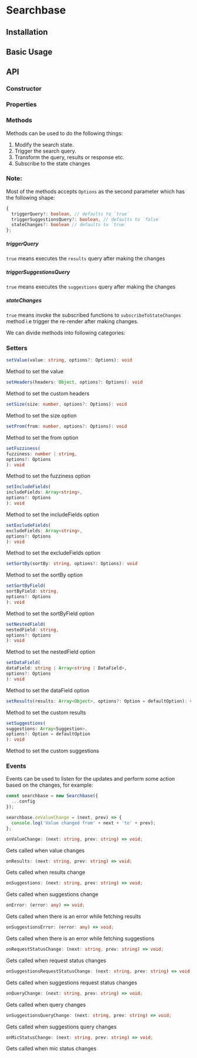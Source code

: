 # Searchbase

## Installation

## Basic Usage

## API

### Constructor

### Properties

### Methods

Methods can be used to do the following things:

1. Modify the search state.
2. Trigger the search query.
3. Transform the query, results or response etc.
4. Subscribe to the state changes

### Note:

Most of the methods accepts `Options` as the second parameter which has the following shape:

```ts
{
  triggerQuery?: boolean, // defaults to `true`
  triggerSuggestionsQuery?: boolean, // defaults to `false`
  stateChanges?: boolean // defaults to `true`
};
```

##### triggerQuery

`true` means executes the `results` query after making the changes

##### triggerSuggestionsQuery

`true` means executes the `suggestions` query after making the changes

##### stateChanges

`true` means invoke the subscribed functions to `subscribeToStateChanges` method i.e trigger the re-render after making changes.

We can divide methods into following categories:

### Setters

```ts
setValue(value: string, options?: Options): void
```

Method to set the value

```ts
setHeaders(headers: Object, options?: Options): void
```

Method to set the custom headers

```ts
setSize(size: number, options?: Options): void
```

Method to set the size option

```ts
setFrom(from: number, options?: Options): void
```

Method to set the from option

```ts
setFuzziness(
fuzziness: number | string,
options?: Options
): void
```

Method to set the fuzziness option

```ts
setIncludeFields(
includeFields: Array<string>,
options?: Options
): void
```

Method to set the includeFields option

```ts
setExcludeFields(
excludeFields: Array<string>,
options?: Options
): void
```

Method to set the excludeFields option

```ts
setSortBy(sortBy: string, options?: Options): void
```

Method to set the sortBy option

```ts
setSortByField(
sortByField: string,
options?: Options
): void
```

Method to set the sortByField option

```ts
setNestedField(
nestedField: string,
options?: Options
): void
```

Method to set the nestedField option

```ts
setDataField(
dataField: string | Array<string | DataField>,
options?: Options
): void
```

Method to set the dataField option

```ts
setResults(results: Array<Object>, options?: Option = defaultOption): void
```

Method to set the custom results

```ts
setSuggestions(
suggestions: Array<Suggestion>,
options?: Option = defaultOption
): void
```

Method to set the custom suggestions

### Events

Events can be used to listen for the updates and perform some action based on the changes, for example:

```js
const searchbase = new Searchbase({
  ...config
});

searchbase.onValueChange = (next, prev) => {
  console.log('Value changed from' + next + 'to' + prev);
};
```

```ts
onValueChange: (next: string, prev: string) => void;
```

Gets called when value changes

```ts
onResults: (next: string, prev: string) => void;
```

Gets called when results change

```ts
onSuggestions: (next: string, prev: string) => void;
```

Gets called when suggestions change

```ts
onError: (error: any) => void;
```

Gets called when there is an error while fetching results

```ts
onSuggestionsError: (error: any) => void;
```

Gets called when there is an error while fetching suggestions

```ts
onRequestStatusChange: (next: string, prev: string) => void;
```

Gets called when request status changes

```ts
onSuggestionsRequestStatusChange: (next: string, prev: string) => void;
```

Gets called when suggestions request status changes

```ts
onQueryChange: (next: string, prev: string) => void;
```

Gets called when query changes

```ts
onSuggestionsQueryChange: (next: string, prev: string) => void;
```

Gets called when suggestions query changes

```ts
onMicStatusChange: (next: string, prev: string) => void;
```

Gets called when mic status changes
